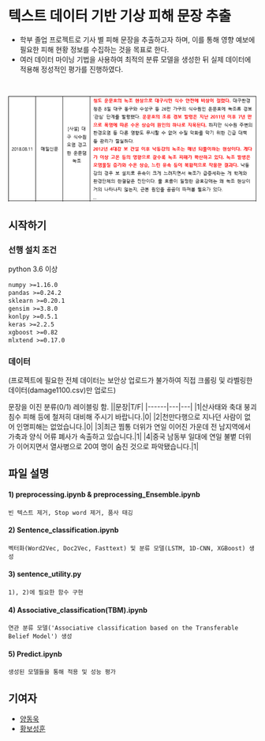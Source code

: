 # 텍스트 데이터 기반 기상 피해 문장 추출

- 학부 졸업 프로젝트로 기사 별 피해 문장을 추출하고자 하며, 이를 통해 영향 예보에 필요한 피해 현황 정보를 수집하는 것을 목표로 한다. 
- 여러 데이터 마이닝 기법을 사용하여 최적의 분류 모델을 생성한 뒤 실제 데이터에 적용해 정성적인 평가를 진행하였다.          
<br/>
<p align="center"><img src="./img/result1.PNG"></p>


## 시작하기

### 선행 설치 조건

python 3.6 이상

```
numpy >=1.16.0
pandas >=0.24.2
sklearn >=0.20.1
gensim >=3.8.0
konlpy >=0.5.1
keras >=2.2.5
xgboost >=0.82
mlxtend >=0.17.0
```
### 데이터

(프로젝트에 필요한 전체 데이터는 보안상 업로드가 불가하여 직접 크롤링 및 라벨링한 데이터(damage1100.csv)만 업로드)

문장을 이진 분류(0/1) 레이블링 함.
||문장|T/F|
|------|---|---|
|1|산사태와 축대 붕괴 침수 피해 등에 철저히 대비해 주시기 바랍니다.|0|
|2|천만다행으로 지나던 사람이 없어 인명피해는 없었습니다.|0|
|3|최근 찜통 더위가 연일 이어진 가운데 전 남지역에서 가축과 양식 어류 폐사가 속출하고 있습니다.|1|
|4|중국 남동부 일대에 연일 불볕 더위가 이어지면서 열사병으로 20여 명이 숨진 것으로 파악됐습니다.|1|

## 파일 설명
#### 1) preprocessing.ipynb \& preprocessing_Ensemble.ipynb

    빈 텍스트 제거, Stop word 제거, 품사 태깅

#### 2) Sentence_classification.ipynb

    벡터화(Word2Vec, Doc2Vec, Fasttext) 및 분류 모델(LSTM, 1D-CNN, XGBoost) 생성

#### 3) sentence_utility.py

    1), 2)에 필요한 함수 구현

#### 4) Associative_classification(TBM).ipynb

    연관 분류 모델('Associative classification based on the Transferable Belief Model') 생성 

#### 5) Predict.ipynb

    생성된 모델들을 통해 적용 및 성능 평가

## 기여자

* [양동욱](dongwook412@naver.com)
* [황보성훈](thehb01@gmail.com)
